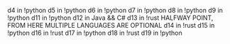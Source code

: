d4 in !python
d5 in !python
d6 in !python
d7 in !python
d8 in !python
d9 in !python
d11 in !python
d12 in Java && C#
d13 in !rust
HALFWAY POINT, FROM HERE MULTIPLE LANGUAGES ARE OPTIONAL
d14 in !rust
d15 in !python
d16 in !rust
d17 in !python
d18 in !rust
d19 in !python